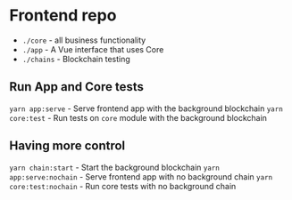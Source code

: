# Frontend repo

- `./core` - all business functionality
- `./app` - A Vue interface that uses Core
- `./chains` - Blockchain testing

## Run App and Core tests

`yarn app:serve` - Serve frontend app with the background blockchain
`yarn core:test` - Run tests on `core` module with the background blockchain

## Having more control

`yarn chain:start` - Start the background blockchain
`yarn app:serve:nochain` - Serve frontend app with no background chain
`yarn core:test:nochain` - Run core tests with no background chain
